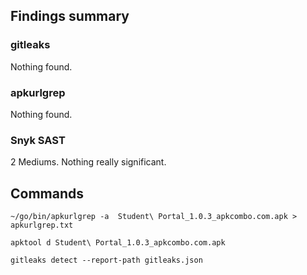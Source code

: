 ## Findings summary

### gitleaks

Nothing found.

### apkurlgrep

Nothing found.

### Snyk SAST

2 Mediums. Nothing really significant.

## Commands

```
~/go/bin/apkurlgrep -a  Student\ Portal_1.0.3_apkcombo.com.apk > apkurlgrep.txt

apktool d Student\ Portal_1.0.3_apkcombo.com.apk

gitleaks detect --report-path gitleaks.json
```
